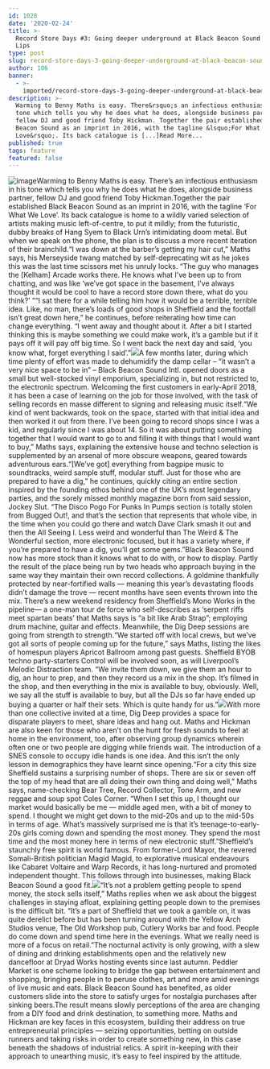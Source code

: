 ```yaml
---
id: 1028
date: '2020-02-24'
title: >-
  Record Store Days #3: Going deeper underground at Black Beacon Sound - Loose
  Lips
type: post
slug: record-store-days-3-going-deeper-underground-at-black-beacon-sound
author: 106
banner:
  - >-
    imported/record-store-days-3-going-deeper-underground-at-black-beacon-sound/image1028.jpeg
description: >-
  Warming to Benny Maths is easy. There&rsquo;s an infectious enthusiasm in his
  tone which tells you why he does what he does, alongside business partner,
  fellow DJ and good friend Toby Hickman. Together the pair established Black
  Beacon Sound as an imprint in 2016, with the tagline &lsquo;For What We
  Love&rsquo;. Its back catalogue is [...]Read More...
published: true
tags: feature
featured: false
---
```

![image](../imported/record-store-days-3-going-deeper-underground-at-black-beacon-sound/image1028.jpeg)Warming to Benny Maths is easy. There’s an infectious enthusiasm in his tone which tells you why he does what he does, alongside business partner, fellow DJ and good friend Toby Hickman.Together the pair established Black Beacon Sound as an imprint in 2016, with the tagline ‘For What We Love’. Its back catalogue is home to a wildly varied selection of artists making music left-of-centre, to put it mildly; from the futuristic, dubby breaks of Hang Syem to Black Urn’s intimidating doom metal. But when we speak on the phone, the plan is to discuss a more recent iteration of their brainchild.“I was down at the barber’s getting my hair cut,” Maths says, his Merseyside twang matched by self-deprecating wit as he jokes this was the last time scissors met his unruly locks. “The guy who manages the \[Kelham\] Arcade works there. He knows what I’ve been up to from chatting, and was like ‘we’ve got space in the basement, I’ve always thought it would be cool to have a record store down there, what do you think?’ ”“I sat there for a while telling him how it would be a terrible, terrible idea. Like, no man, there’s loads of good shops in Sheffield and the footfall isn’t great down here,” he continues, before reiterating how time can change everything. “I went away and thought about it. After a bit I started thinking this is maybe something we could make work, it’s a gamble but if it pays off it will pay off big time. So I went back the next day and said, ‘you know what, forget everything I said’.”![](/wp-content/uploads/live/img/wysiwyg/5e51167476a2e.PNG)A few months later, during which time plenty of effort was made to dehumidify the damp cellar – “it wasn’t a very nice space to be in” – Black Beacon Sound Intl. opened doors as a small but well-stocked vinyl emporium, specializing in, but not restricted to, the electronic spectrum. Welcoming the first customers in early-April 2018, it has been a case of learning on the job for those involved, with the task of selling records en masse different to signing and releasing music itself.“We kind of went backwards, took on the space, started with that initial idea and then worked it out from there. I’ve been going to record shops since I was a kid, and regularly since I was about 14. So it was about putting something together that I would want to go to and filling it with things that I would want to buy,” Maths says, explaining the extensive house and techno selection is supplemented by an arsenal of more obscure weapons, geared towards adventurous ears.“\[We’ve got\] everything from bagpipe music to soundtracks, weird sample stuff, modular stuff. Just for those who are prepared to have a dig,” he continues, quickly citing an entire section inspired by the founding ethos behind one of the UK’s most legendary parties, and the sorely missed monthly magazine born from said session, Jockey Slut. “The Disco Pogo For Punks In Pumps section is totally stolen from Bugged Out!, and that’s the section that represents that whole vibe, in the time when you could go there and watch Dave Clark smash it out and then the All Seeing I. Less weird and wonderful than The Weird & The Wonderful section, more electronic focused, but it has a variety where, if you’re prepared to have a dig, you’ll get some gems.”Black Beacon Sound now has more stock than it knows what to do with, or how to display. Partly the result of the place being run by two heads who approach buying in the same way they maintain their own record collections. A goldmine thankfully protected by near-fortified walls — meaning this year’s devastating floods didn’t damage the trove — recent months have seen events thrown into the mix. There’s a new weekend residency from Sheffield’s Mono Works in the pipeline— a one-man tour de force who self-describes as ‘serpent riffs meet spartan beats’ that Maths says is “a bit like Arab Strap”; employing drum machine, guitar and effects. Meanwhile, the Dig Deep sessions are going from strength to strength.“We started off with local crews, but we’ve got all sorts of people coming up for the future,” says Maths, listing the likes of homespun players Apricot Ballroom among past guests. Sheffield BYOB techno party-starters Control will be involved soon, as will Liverpool’s Melodic Distraction team. “We invite them down, we give them an hour to dig, an hour to prep, and then they record us a mix in the shop. It’s filmed in the shop, and then everything in the mix is available to buy, obviously. Well, we say all the stuff is available to buy, but all the DJs so far have ended up buying a quarter or half their sets. Which is quite handy for us.”![](/wp-content/uploads/live/img/wysiwyg/5e5116e8c9cc7.PNG)With more than one collective invited at a time, Dig Deep provides a space for disparate players to meet, share ideas and hang out. Maths and Hickman are also keen for those who aren’t on the hunt for fresh sounds to feel at home in the environment, too, after observing group dynamics wherein often one or two people are digging while friends wait. The introduction of a SNES console to occupy idle hands is one idea. And this isn’t the only lesson in demographics they have learnt since opening.“For a city this size Sheffield sustains a surprising number of shops. There are six or seven off the top of my head that are all doing their own thing and doing well,” Maths says, name-checking Bear Tree, Record Collector, Tone Arm, and new reggae and soup spot Coles Corner. “When I set this up, I thought our market would basically be me — middle aged men, with a bit of money to spend. I thought we might get down to the mid-20s and up to the mid-50s in terms of age. What’s massively surprised me is that it’s teenage-to-early-20s girls coming down and spending the most money. They spend the most time and the most money here in terms of new electronic stuff.”Sheffield’s staunchly free spirit is world famous. From former-Lord Mayor, the revered Somali-British politician Magid Magid, to explorative musical endeavours like Cabaret Voltaire and Warp Records, it has long-nurtured and promoted independent thought. This follows through into businesses, making Black Beacon Sound a good fit.![](/wp-content/uploads/live/img/wysiwyg/5e51173a70de2.PNG)“It’s not a problem getting people to spend money, the stock sells itself,” Maths replies when we ask about the biggest challenges in staying afloat, explaining getting people down to the premises is the difficult bit. “It’s a part of Sheffield that we took a gamble on, it was quite derelict before but has been turning around with the Yellow Arch Studios venue, The Old Workshop pub, Cutlery Works bar and food. People do come down and spend time here in the evenings. What we really need is more of a focus on retail.”The nocturnal activity is only growing, with a slew of dining and drinking establishments open and the relatively new dancefloor at Dryad Works hosting events since last autumn. Peddler Market is one scheme looking to bridge the gap between entertainment and shopping, bringing people in to peruse clothes, art and more amid evenings of live music and eats. Black Beacon Sound has benefited, as older customers slide into the store to satisfy urges for nostalgia purchases after sinking beers.The result means slowly perceptions of the area are changing from a DIY food and drink destination, to something more. Maths and Hickman are key faces in this ecosystem, building their address on true entrepreneurial principles — seizing opportunities, betting on outside runners and taking risks in order to create something new, in this case beneath the shadows of industrial relics. A spirit in-keeping with their approach to unearthing music, it’s easy to feel inspired by the attitude.